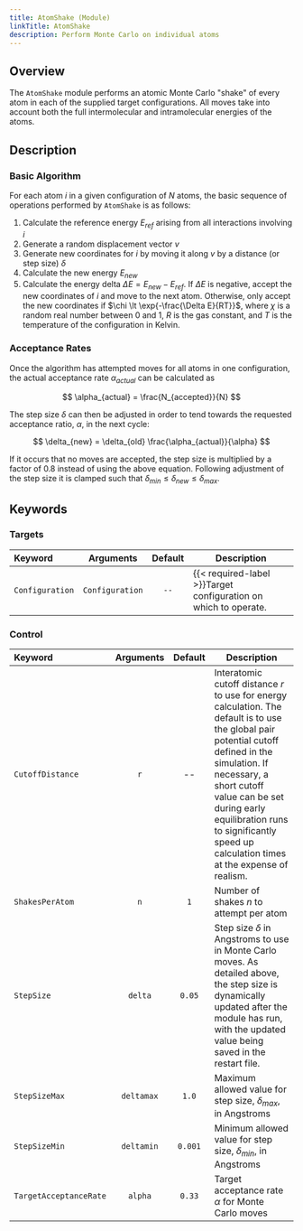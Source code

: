 ```yaml
---
title: AtomShake (Module)
linkTitle: AtomShake
description: Perform Monte Carlo on individual atoms
---
```


## Overview

The `AtomShake` module performs an atomic Monte Carlo "shake" of every atom in each of the supplied target configurations. All moves take into account both the full intermolecular and intramolecular energies of the atoms.

## Description

### Basic Algorithm

For each atom $i$ in a given configuration of $N$ atoms, the basic sequence of operations performed by `AtomShake` is as follows:

1. Calculate the reference energy $E_{ref}$ arising from all interactions involving $i$
2. Generate a random displacement vector $v$
3. Generate new coordinates for $i$ by moving it along $v$ by a distance (or step size) $\delta$
4. Calculate the new energy $E_{new}$
5. Calculate the energy delta $\Delta E = E_{new} - E_{ref}$. If $\Delta E$ is negative, accept the new coordinates of $i$ and move to the next atom. Otherwise, only accept the new coordinates if $\chi \lt \exp{-\frac{\Delta E}{RT}}$, where $\chi$ is a random real number between 0 and 1, $R$ is the gas constant, and $T$ is the temperature of the configuration in Kelvin.

### Acceptance Rates

Once the algorithm has attempted moves for all atoms in one configuration, the actual acceptance rate $\alpha_{actual}$ can be calculated as

$$ \alpha_{actual} = \frac{N_{accepted}}{N} $$

The step size $\delta$ can then be adjusted in order to tend towards the requested acceptance ratio, $\alpha$, in the next cycle:

$$ \delta_{new} = \delta_{old} \frac{\alpha_{actual}}{\alpha} $$

If it occurs that no moves are accepted, the step size is multiplied by a factor of 0.8 instead of using the above equation. Following adjustment of the step size it is clamped such that $\delta_{min} \le \delta_{new} \le \delta_{max}$.

## Keywords

### Targets

|Keyword|Arguments|Default|Description|
|:------|:--:|:-----:|-----------|
|`Configuration`|`Configuration`|`--`|{{< required-label >}}Target configuration on which to operate.|

### Control

|Keyword|Arguments|Default|Description|
|:------|:--:|:-----:|-----------|
|`CutoffDistance`|`r`|--|Interatomic cutoff distance $r$ to use for energy calculation. The default is to use the global pair potential cutoff defined in the simulation. If necessary, a short cutoff value can be set during early equilibration runs to significantly speed up calculation times at the expense of realism.|
|`ShakesPerAtom`|`n`|`1`|Number of shakes $n$ to attempt per atom|
|`StepSize`|`delta`|`0.05`|Step size $\delta$ in Angstroms to use in Monte Carlo moves. As detailed above, the step size is dynamically updated after the module has run, with the updated value being saved in the restart file.|
|`StepSizeMax`|`deltamax`|`1.0`|Maximum allowed value for step size, $\delta_{max}$, in Angstroms|
|`StepSizeMin`|`deltamin`|`0.001`|Minimum allowed value for step size, $\delta_{min}$, in Angstroms|
|`TargetAcceptanceRate`|`alpha`|`0.33`|Target acceptance rate $\alpha$ for Monte Carlo moves|
